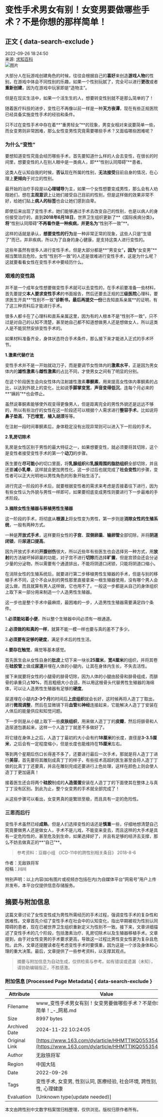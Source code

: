 # 变性手术男女有别！女变男要做哪些手术？不是你想的那样简单！

## 正文 { data-search-exclude }


2022-09-26 18:24:50  
来源: [求知百科](https://www.163.com/dy/media/T1650005913682.html)  
![图片](https://static.ws.126.net/163/f2e/dy_media/dy_media/static/images/ipLocation.f6d00eb.svg)

大部分人在玩游戏创建角色的时候，往往会根据自己的**喜好**来创造**游戏人物**的性别，在游戏中体会不同性别的乐趣，如果一个性别玩腻了，完全可以进行**更改**或者**重新创建**，因为在游戏中玩家即是“造物主”。

但是在现实生活中，如果一个活生生的人，想要转变性别就不是那么简单的了！

随着医疗科技的进步，变性已不再像以前一样是一种**天方夜谭**，现在有些正规医院已经具备实施变性手术的经验和条件。

只不过在变性手术中存在着**“重男轻女”**的现象，男变女相对来说要简单一些，而女变男则非常困难，那么女性变男性究竟需要哪些手术？又面临哪些困难呢？

### 为什么“变性”

要想知道变性究竟会经历哪些手术，首先要知道什么样的人会去变性，在很长的时间里，想要变性的人在别人眼中是一类病人，即**“性别认同障碍”**患者。

这类人在认知自我的时候，**否认**现在所属的性别，**无法接受**目前自身的情况，在心理上**更倾向**于对立的性别。

最开始的治疗手段是以**心理辅导**为主，如果一个女性想要变成男性，那么会有人劝阻她们，想在**主观意识**上让她们接受自己目前的性别，但是这样做的效果非常不好，给她们贴上**病人的标签**也会让她们感到自卑。

即使后来出现了变性手术，她们能够通过手术去改变自己的性别，也是以病人的身份接受治疗的，直到**2018年6月18日**，世界卫生组织更新了**《国际疾病分类》**，将**“性别认同障碍”**不再看作是一种疾病，并更名为**“性别不一致”**。

这样的话就是承认，**想要变性的行为**是一种非常正常的现象，这些人只是“生错了”而已，并非疾病，所以为了自身的身心健康，是支持这类人进行变性的。

这些年虽然有很多人进行变性手术，但是大部分都是**“男变女”**，因为**“女变男”**相当繁琐且危险，女性“性别不一致”的人还是很难进行变性手术，这是为什么呢？这就要看看女性在变性手术中要经历什么。

### 艰难的变性路

并不是一个成年女性想要做变性手术就可以去变性的，在手术前要准备一些材料，首先要提交**本人要求变性手术**的书面报告，然后还要去正规的**三级医院**心理科，要求医生开具**“性别不一致”**诊断书，最后再提交一份**已告知直系亲属**的证明，有了这三种资料后才能进行手术。

很多人都卡在了心理科和直系亲属这里，因为有的人根本不是“性别不一致”，只不过是对自己的认知不清楚，甚至她自己都不知道想做男人还是想做女人，所以这类人是不能贸然安排变性手术的。

如果材料准备齐全，身体状态符合手术条件，那么接下来才能进入正式的手术环节。

**1.激素代替疗法**

变性手术并不是一开始就动刀子，而是要调节女性体内的**激素水平**，正是因为男女体内的**雄性激素**与**雌性激素**的占比不同，才使男女之间有了明显的分别。

在这个阶段医生会向女性体内注射雄性激素**睾酮素**，用来提高女性体内睾酮素的占比，以达到外貌上的变化，比如说**手脚掌变宽**，**声音变得低沉**，连每个月必来的**“姨妈”**也会停止。

虽然说睾酮素能够使外观变得更像男人，但是距离完全的男性外貌还是远远不够的，所以有些治疗的女性在这一阶段还可以根据个人需求进行**整容手术**，比如说将**鼻子垫高**，**下巴增宽**，**植入胡须**等等。

在注射一段时间睾酮素后，身体稳定没有出现异常则可以进入下一阶段的手术。

**2.乳房切除术**

乳房是女性区别于男性的最大特征之一，如果想要变性，就必须要将其切除，这个是变性者接受变性手术的第一个**动刀**的步骤。

医生要在**尽可能小**的切口里面，将**乳腺组织**和**乳腺周围的脂肪组织**全部切除，并且还要**减小乳晕**，这样就会更加男性化，这一步过后也就完成了**社会变性**的步骤，变性者可以正大光明地以男性角色的形象开始生活了。

进行完这一阶段的手术后，就要根据变性者的需求来考虑是否接着往下进行，因为有些女性认为外貌与男性一样即可，如果要彻底变成男性则要进行下一步最难的手术阶段。

**3.摘除女性生殖器与移植男性生殖器**

这一阶段的手术，将彻底从**根源上**将女性变为男性，第一步则是**消除女性的生殖系统**，一般有两种方式。

一种是**开放式手术**，这样要将女性的**子宫**、**双侧卵巢**、**输卵管**全部切除，并将**阴道闭锁**，将**尿道口提高**。

因为开放式手术的**开腹创伤**很大，所以近些年有些医生也会选择另一种方式，用**放射**的方法破坏掉卵巢的功能，对子宫不进行**切除**而选择**旷置**，但是宫颈会还会分泌少量的分泌物，所以需要有个通道排出，不能将阴道口闭锁，只能将阴道口缩小。

在消除女性的生殖系统后，就要进行第二步移植男性生殖器的手术，但是与别的移植手术不同，这个不会从别的男性那里直接拿来一根生殖器使用，没有哪个男人会这么做，而且就算有男人这样做，它也用不了。一般这一步都是从自己的身体组织上取下来一部分用来制造一个人造男性生殖器。

这一步也是整个手术中最麻烦，最困难的一步，人造男性生殖器需要满足四个条件。

1.**必须能站着小便**，所以整个生殖器中间必须有一根通道。

2.**必须做的和真的一样**，就算不能一模一样也要与真的差不了多少。

3.**必须要有足够的硬度**，满足手术后的性生活。

4.**要存在触觉**，痛觉等基本感觉。

首先医生会从女性自身的**肚皮**上切下来一块长**25厘米**，**宽4厘米**的组织，并将其卷在**硅胶管**上做成**尿道**并埋在人体的小腿内，让其在身体内生长，不失去活性。

接下来就要将女性的小腿骨的腓骨切除，因为人体的小腿由胫骨和腓骨组成，而腓骨的承重只占**10%**，而且粗细大小合适，所以用这根骨头代替男性生殖器的海绵体，可以让人造男性生殖器有足够的**硬度**。

尿道埋在小腿内**2-3个月**的时间后**上皮组织**就会长好，这时候再将人造丁丁取出，进行**微观调整**，然后在显微镜下将**血管**和**神经**连接起来，它能解决人造丁丁安装在人体后的能量供应和知觉问题。

下一步则是从小腿上取下一些**皮肤组织**，用来做人造丁丁的**皮瓣**，然后将腓骨和人造尿道包裹起来，这样一个人造丁丁就差不多做好了。

将它缝在身体上之后，人造丁丁最初的大小会有约**18厘米**的长度，直径是**3-3.5厘米**，之后会有一定程度缩小，但是长度也能维持在**15厘米**左右。

等到两个星期后伤口长得差不多了，还要进行最后一次手术，那就是将人造丁丁进行**美容**，首先要将其雕刻成真丁丁的样子，有些技术高超的医生甚至会将人造丁丁做的比真丁丁还要真，并且在雕刻完成还要进行上色处理，这样在颜色上则会使人造丁丁更加逼真！

接着医生还会将两个**硅胶**制成的**人造蛋蛋**安装在人造丁丁的下面使其在整体上与真丁丁没有区别。到此为止，整个女变男的手术就全部完成了！

从这些步骤可以看出，女变男真的是繁琐至极，而且具有一定的危险性。

### 三思而后行

变性手术虽然已经**成熟**，但是人们选择变性的话还是**慎重**一些，仔细地想清楚自己究竟要做男人还是做女人，手术不是儿戏，不能变来变去，而且这样的大手术是具有一定危险性的，甚至危及到生命，如果选择好了，并且有足够的经济去支撑，那么不妨去做真正的**“自己”**。

> 参考资料：豆瓣小组 《ICD-11中的跨性别相关条目》 2018-8-6

作者：无敌铁将军  
校稿：川川  

特别声明：以上内容(如有图片或视频亦包括在内)为自媒体平台“网易号”用户上传并发布，本平台仅提供信息存储服务。
<!-- tcd_original_link https://www.163.com/dy/article/HHMTTIKQ0553541P.html -->
## 摘要与附加信息

<!-- tcd_abstract -->
这篇文章讨论了女性变性成为男性所需经历的手术过程，强调变性手术的复杂性和困难性。文章首先介绍了变性手术在社会中的认知变化，指出早期被视为性别认同障碍的患者，现在已被世界卫生组织重新定义为性别不一致。接下来，文章详细描述了变性手术的几个阶段，包括激素治疗、乳房切除术以及生殖器移植手术。文章提到，由于对女性变男的手术要求更高，导致这一过程比男性变女性更为复杂且危险。此外，文章还提醒读者在考虑变性手术时要慎重，因为这是一个涉及身体和心理的重大决策。最后，文章提供了一些参考资料，以支撑其观点。
<!-- tcd_abstract_end -->

> 摘要与附加信息为自动生成，仅供检索与参考。如有错误或遗漏（未知），请协助编辑指正，不胜感激。

### 附加信息 [Processed Page Metadata] { data-search-exclude }

| Attribute       | Value                                  |
|-----------------|----------------------------------------|
| Filename        | www_变性手术男女有别！女变男要做哪些手术？不是你想的那样简单！_-_网易.md                             |
| Size            | 8997 bytes                           |
| Archived Date   | 2024-11-22 10:24:05                             |
| Original Link   | [https://www.163.com/dy/article/HHMTTIKQ0553541P.html](https://www.163.com/dy/article/HHMTTIKQ0553541P.html)                       |
| Author          | 无敌铁将军                               |
| Region          | 中国大陆                               |
| Date            | 2022-09-26                                 |
| Tags            | 变性手术, 女变男, 性别认同, 医療经验, 社会环境, 跨性别, 身体变性, 心理健康                                 |
| Evaluation            | [Unknown type(update needed)]                                 |
<!-- tcd_table_end -->

本文由跨性别中文数字档案馆归档整理，仅供浏览。版权归原作者所有。

